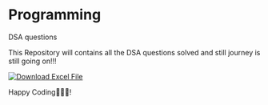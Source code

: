 # Programming
DSA questions

This Repository will contains all the DSA questions solved and still journey is still going on!!!


<a href="https://github.com/Er-Vishal-Kathpalia/Programming/blob/development/Programming(Coding).xlsx" download>
    <img src="https://img.shields.io/badge/Download-Excel%20File-brightgreen" alt="Download Excel File">
</a>

Happy Coding👨🏻‍💻!


